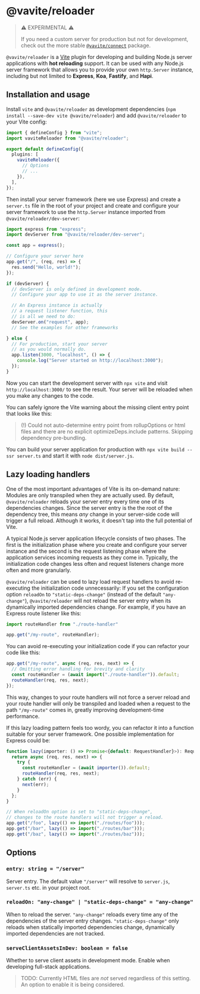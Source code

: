 # @vavite/reloader

> ⚠️ EXPERIMENTAL ⚠️
>
> If you need a custom server for production but not for development, check out the more stable [`@vavite/connect`](../connect) package.

`@vavite/reloader` is a [Vite](https://vitejs.dev) plugin for developing and building  Node.js server applications with **hot reloading** support. It can be used with any Node.js server framework that allows you to provide your own `http.Server` instance, including but not limited to **Express**, **Koa**, **Fastify**, and **Hapi**.

## Installation and usage

Install `vite` and `@vavite/reloader` as development dependencies (`npm install --save-dev vite @vavite/reloader`) and add `@vavite/reloader` to your Vite config:

```ts
import { defineConfig } from "vite";
import vaviteReloader from "@vavite/reloader";

export default defineConfig({
  plugins: [
    vaviteReloader({
      // Options
      // ...
    }),
  ],
});
```

Then install your server framework (here we use Express) and create a `server.ts` file in the root of your project and create and configure your server framework to use the `http.Server` instance imported from `@vavite/reloader/dev-server`:

```ts
import express from "express";
import devServer from "@vavite/reloader/dev-server";

const app = express();

// Configure your server here
app.get("/", (req, res) => {
  res.send("Hello, world!");
});

if (devServer) {
  // devServer is only defined in development mode.
  // Configure your app to use it as the server instance.

  // An Express instance is actually
  // a request listener function, this
  // is all we need to do:
  devServer.on("request", app);
  // See the examples for other frameworks

} else {
  // For production, start your server
  // as you would normally do.
  app.listen(3000, "localhost", () => {
    console.log("Server started on http://localhost:3000");
  });
}
```

Now you can start the development server with `npx vite` and visit `http://localhost:3000/` to see the result. Your server will be reloaded when you make any changes to the code.

You can safely ignore the Vite warning about the missing client entry point that looks like this:

> (!) Could not auto-determine entry point from rollupOptions or html files and there are no explicit optimizeDeps.include patterns. Skipping dependency pre-bundling.

You can build your server application for production with `npx vite build --ssr server.ts` and start it with `node dist/server.js`.

## Lazy loading handlers

One of the most important advantages of Vite is its on-demand nature: Modules are only transpiled when they are actually used. By default, `@vavite/reloader` reloads your server entry every time one of its dependencies changes. Since the server entry is the the root of the dependency tree, this means _any_ change in your server-side code will trigger a full reload. Although it works, it doesn't tap into the full potential of Vite.

A typical Node.js server application lifecycle consists of two phases. The first is the initialization phase where you create and configure your server instance and the second is the request listening phase where the application services incoming requests as they come in. Typically, the initialization code changes less often and request listeners change more often and more granularly.

`@vavite/reloader` can be used to lazy load request handlers to avoid re-executing the initialization code unnecessarily: If you set the configuration option `reloadOn` to `"static-deps-change"` (instead of the default `"any-change"`), `@vavite/reloader` will not reload the server entry when its dynamically imported dependencies change. For example, if you have an Express route listener like this:

```ts
import routeHandler from "./route-handler"

app.get("/my-route", routeHandler);
```

You can avoid re-executing your initialization code if you can refactor your code like this:

```ts
app.get("/my-route", async (req, res, next) => {
  // Omitting error handling for brevity and clarity
  const routeHandler = (await import("./route-handler")).default;
  routeHandler(req, res, next);
});
```

This way, changes to your route handlers will not force a server reload and your route handler will only be transpiled and loaded when a request to the path `"/my-route"` comes in, greatly improving development-time performance.

If this lazy loading pattern feels too wordy, you can refactor it into a function suitable for your server framework. One possible implementation for Express could be:

```ts
function lazy(importer: () => Promise<{default: RequestHandler}>): RequestHandler {
  return async (req, res, next) => {
    try {
      const routeHandler = (await importer()).default;
      routeHandler(req, res, next);
    } catch (err) {
      next(err);
    }
  };
}

// When reloadOn option is set to "static-deps-change",
// changes to the route handlers will not trigger a reload.
app.get("/foo", lazy(() => import("./routes/foo")));
app.get("/bar", lazy(() => import("./routes/bar")));
app.get("/baz", lazy(() => import("./routes/baz")));
```

## Options

### `entry: string = "/server"`

Server entry. The default value `"/server"` will resolve to `server.js`, `server.ts` etc. in your project root.

### `reloadOn: "any-change" | "static-deps-change" = "any-change"`

When to reload the server. `"any-change"` reloads every time any of the dependencies of the server entry changes. `"static-deps-change"` only reloads when statically imported dependencies change, dynamically imported dependencies are not tracked.

### `serveClientAssetsInDev: boolean = false`

Whether to serve client assets in development mode. Enable when developing full-stack applications.

> TODO: Currently HTML files are _not_ served regardless of this setting. An option to enable it is being considered.
